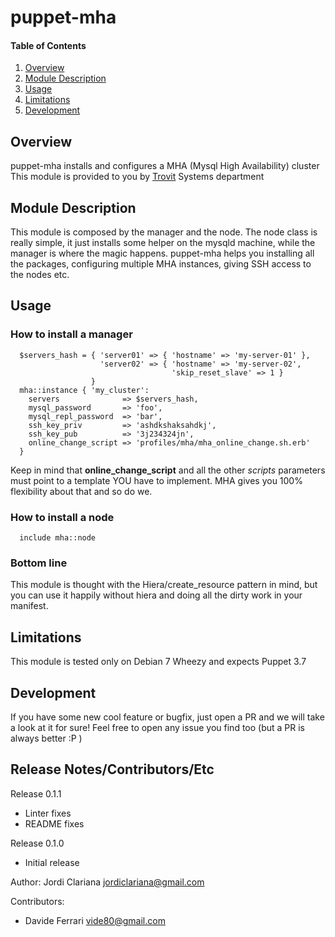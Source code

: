 # puppet-mha

#### Table of Contents

1. [Overview](#overview)
2. [Module Description](#module-description)
3. [Usage](#usage)
4. [Limitations](#limitations)
5. [Development](#development)

## Overview

puppet-mha installs and configures a MHA (Mysql High Availability) cluster
This module is provided to you by [Trovit](http://www.trovit.com) Systems department

## Module Description

This module is composed by the manager and the node. The node class is really simple, it
just installs some helper on the mysqld machine, while the manager is where the magic 
happens. puppet-mha helps you installing all the packages, configuring multiple MHA 
instances, giving SSH access to the nodes etc.

## Usage

### How to install a manager

```
  $servers_hash = { 'server01' => { 'hostname' => 'my-server-01' },
                    'server02' => { 'hostname' => 'my-server-02',
                                    'skip_reset_slave' => 1 }
                  } 
  mha::instance { 'my_cluster':
    servers              => $servers_hash,
    mysql_password       => 'foo',
    mysql_repl_password  => 'bar',
    ssh_key_priv         => 'ashdkshaksahdkj',
    ssh_key_pub          => '3j234324jn',
    online_change_script => 'profiles/mha/mha_online_change.sh.erb'
  }
```

Keep in mind that **online_change_script** and all the other *scripts* parameters
must point to a template YOU have to implement. MHA gives you 100% flexibility about
that and so do we.

### How to install a node

```
  include mha::node
```

### Bottom line

This module is thought with the Hiera/create\_resource pattern in mind,
but you can use it happily without hiera and doing all the dirty work
in your manifest.

## Limitations

This module is tested only on Debian 7 Wheezy and expects Puppet 3.7

## Development

If you have some new cool feature or bugfix, just open a PR and we will take
a look at it for sure!
Feel free to open any issue you find too (but a PR is always better :P )

## Release Notes/Contributors/Etc

Release 0.1.1
 - Linter fixes
 - README fixes

Release 0.1.0
 - Initial release

Author: Jordi Clariana <jordiclariana@gmail.com>

Contributors:
 - Davide Ferrari <vide80@gmail.com>

